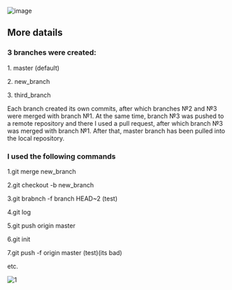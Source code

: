 ![image](https://user-images.githubusercontent.com/85056996/161123879-ea6622dd-8328-4626-9b9a-dd04ed95ffaf.png)

<h2>More datails</h2>

<h3>3 branches were created:</h3>  
<p>1. master (default)</p>  
<p>2. new_branch</p>
<p>3. third_branch</p>

<p>Each branch created its own commits, after which branches №2 and №3 were merged with branch №1. At the same time, branch №3 was pushed to a remote repository and there I used a pull request, after which branch №3 was merged with branch №1. After that, master branch has been pulled into the local repository.</p>


<h3>I used the following commands</h3>
<p>1.git merge new_branch</p>
<p>2.git checkout -b new_branch</p>
<p>3.git brabnch -f branch HEAD~2 (test)</p>
<p>4.git log</p>
<p>5.git push origin master</p>
<p>6.git init</p>
<p>7.git push -f origin master (test)(its bad)</p>
<p>etc.</p>

![1](https://user-images.githubusercontent.com/85056996/161132968-94b4bcae-55fe-4c36-80b8-49ca8895de62.jpg)
